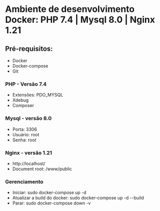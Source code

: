 # Ambiente de desenvolvimento Docker: PHP 7.4 | Mysql 8.0 | Nginx 1.21

## Pré-requisitos:
- Docker
- Docker-compose
- Git

### PHP - Versão 7.4
- Extensões: PDO_MYSQL
- Xdebug
- Composer

### Mysql - versão 8.0
- Porta: 3306
- Usuário: root
- Senha: root

### Nginx - versão 1.21
- http://localhost/
- Document root: /www/public

### Gerenciamento
- Iniciar: sudo docker-compose up -d
- Atualizar a build do docker: sudo docker-compose up -d --build
- Parar: sudo docker-compose down -v
